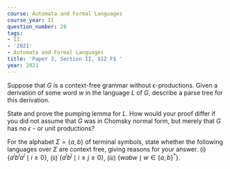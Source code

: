 ```yaml
---
course: Automata and Formal Languages
course_year: II
question_number: 28
tags:
- II
- '2021'
- Automata and Formal Languages
title: 'Paper 3, Section II, $12 F$ '
year: 2021
---
```




Suppose that $G$ is a context-free grammar without $\epsilon$-productions. Given a derivation of some word $w$ in the language $L$ of $G$, describe a parse tree for this derivation.

State and prove the pumping lemma for $L$. How would your proof differ if you did not assume that $G$ was in Chomsky normal form, but merely that $G$ has no $\epsilon$ - or unit productions?

For the alphabet $\Sigma=\{a, b\}$ of terminal symbols, state whether the following languages over $\Sigma$ are context free, giving reasons for your answer.
(i) $\left\{a^{i} b^{i} a^{i} \mid i \geqslant 0\right\}$,
(ii) $\left\{a^{i} b^{j} \mid i \geqslant j \geqslant 0\right\}$,
(iii) $\left\{w a b w \mid w \in\{a, b\}^{*}\right\}$.